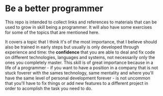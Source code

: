 # Be a better programmer

This repo is intended to collect links and references to materials that can be used to grow in skill being a programmer.
It will also have some exercises for some of the topics that are mentioned here.

It covers a topic that I think it's of the most importance, that I believe should also be trained in early steps but usually is only developed through experience and time: the **confidence** that you are able to deal and fix code on different technologies, languages and systems, not necessarily only the ones you completely master. This skill is of great importance because in a life of a programmer - if you want to have a position in a company that is not stuck foverer with the sames technology, same mentality and where you'll have the same level of personal development forever - is not uncommon that you'll have to fix things or add new features to a different project in order to acomplish the task you need to do. 
